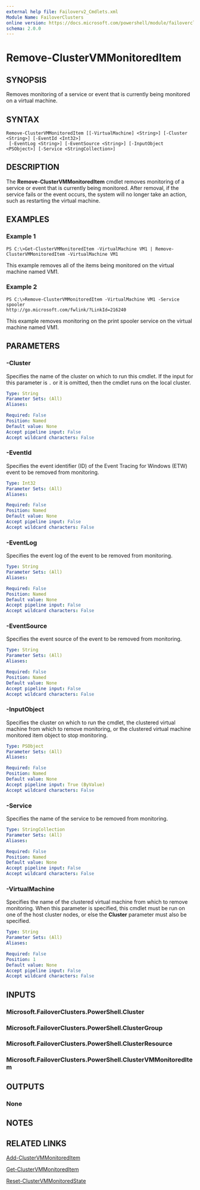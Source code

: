 ```yaml
---
external help file: Failoverv2_Cmdlets.xml
Module Name: FailoverClusters
online version: https://docs.microsoft.com/powershell/module/failoverclusters/remove-clustervmmonitoreditem?view=windowsserver2012-ps&wt.mc_id=ps-gethelp
schema: 2.0.0
---
```


# Remove-ClusterVMMonitoredItem

## SYNOPSIS
Removes monitoring of a service or event that is currently being monitored on a virtual machine.

## SYNTAX

```
Remove-ClusterVMMonitoredItem [[-VirtualMachine] <String>] [-Cluster <String>] [-EventId <Int32>]
 [-EventLog <String>] [-EventSource <String>] [-InputObject <PSObject>] [-Service <StringCollection>]
```

## DESCRIPTION
The **Remove-ClusterVMMonitoredItem** cmdlet removes monitoring of a service or event that is currently being monitored.
After removal, if the service fails or the event occurs, the system will no longer take an action, such as restarting the virtual machine.

## EXAMPLES

### Example 1
```
PS C:\>Get-ClusterVMMonitoredItem -VirtualMachine VM1 | Remove-ClusterVMMonitoredItem -VirtualMachine VM1
```

This example removes all of the items being monitored on the virtual machine named VM1.

### Example 2
```
PS C:\>Remove-ClusterVMMonitoredItem -VirtualMachine VM1 -Service spooler
http://go.microsoft.com/fwlink/?LinkId=216240
```

This example removes monitoring on the print spooler service on the virtual machine named VM1.

## PARAMETERS

### -Cluster
Specifies the name of the cluster on which to run this cmdlet.
If the input for this parameter is `.` or it is omitted, then the cmdlet runs on the local cluster.

```yaml
Type: String
Parameter Sets: (All)
Aliases: 

Required: False
Position: Named
Default value: None
Accept pipeline input: False
Accept wildcard characters: False
```

### -EventId
Specifies the event identifier (ID) of the Event Tracing for Windows (ETW) event to be removed from monitoring.

```yaml
Type: Int32
Parameter Sets: (All)
Aliases: 

Required: False
Position: Named
Default value: None
Accept pipeline input: False
Accept wildcard characters: False
```

### -EventLog
Specifies the event log of the event to be removed from monitoring.

```yaml
Type: String
Parameter Sets: (All)
Aliases: 

Required: False
Position: Named
Default value: None
Accept pipeline input: False
Accept wildcard characters: False
```

### -EventSource
Specifies the event source of the event to be removed from monitoring.

```yaml
Type: String
Parameter Sets: (All)
Aliases: 

Required: False
Position: Named
Default value: None
Accept pipeline input: False
Accept wildcard characters: False
```

### -InputObject
Specifies the cluster on which to run the cmdlet, the clustered virtual machine from which to remove monitoring, or the clustered virtual machine monitored item object to stop monitoring.

```yaml
Type: PSObject
Parameter Sets: (All)
Aliases: 

Required: False
Position: Named
Default value: None
Accept pipeline input: True (ByValue)
Accept wildcard characters: False
```

### -Service
Specifies the name of the service to be removed from monitoring.

```yaml
Type: StringCollection
Parameter Sets: (All)
Aliases: 

Required: False
Position: Named
Default value: None
Accept pipeline input: False
Accept wildcard characters: False
```

### -VirtualMachine
Specifies the name of the clustered virtual machine from which to remove monitoring.
When this parameter is specified, this cmdlet must be run on one of the host cluster nodes, or else the **Cluster** parameter must also be specified.

```yaml
Type: String
Parameter Sets: (All)
Aliases: 

Required: False
Position: 1
Default value: None
Accept pipeline input: False
Accept wildcard characters: False
```

## INPUTS

### Microsoft.FailoverClusters.PowerShell.Cluster

### Microsoft.FailoverClusters.PowerShell.ClusterGroup

### Microsoft.FailoverClusters.PowerShell.ClusterResource

### Microsoft.FailoverClusters.PowerShell.ClusterVMMonitoredItem

## OUTPUTS

### None

## NOTES

## RELATED LINKS

[Add-ClusterVMMonitoredItem](./Add-ClusterVMMonitoredItem.md)

[Get-ClusterVMMonitoredItem](./Get-ClusterVMMonitoredItem.md)

[Reset-ClusterVMMonitoredState](./Reset-ClusterVMMonitoredState.md)

